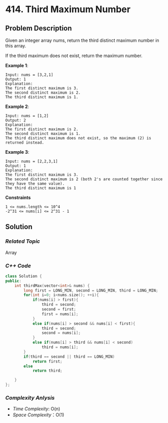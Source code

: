 # 414. Third Maximum Number


## Problem Description

Given an integer array nums, return the third distinct maximum number in this array. 

If the third maximum does not exist, return the maximum number.


**Example 1**:
```
Input: nums = [3,2,1]
Output: 1
Explanation:
The first distinct maximum is 3.
The second distinct maximum is 2.
The third distinct maximum is 1.
```
**Example 2**:
```
Input: nums = [1,2]
Output: 2
Explanation:
The first distinct maximum is 2.
The second distinct maximum is 1.
The third distinct maximum does not exist, so the maximum (2) is returned instead.
```
**Example 3**:
```
Input: nums = [2,2,3,1]
Output: 1
Explanation:
The first distinct maximum is 3.
The second distinct maximum is 2 (both 2's are counted together since they have the same value).
The third distinct maximum is 1
```

**Constraints**
```
1 <= nums.length <= 10^4
-2^31 <= nums[i] <= 2^31 - 1
```

## Solution

### _Related Topic_
   Array

### _C++ Code_
```cpp
class Solution {
public:
    int thirdMax(vector<int>& nums) {
        long first = LONG_MIN, second = LONG_MIN, third = LONG_MIN;
        for(int i=0; i<nums.size(); ++i){
            if(nums[i] > first){
                third = second;
                second = first;
                first = nums[i];
            }
            else if(nums[i] > second && nums[i] < first){
                third = second;
                second = nums[i];
            }
            else if(nums[i] > third && nums[i] < second)
                third = nums[i];
        }
        if(third == second || third == LONG_MIN)
            return first;
        else
            return third;

    }
};
```

### _Complexity Anlysis_
- _Time Complexity_: O(n)
- _Space Complexity_：O(1)
